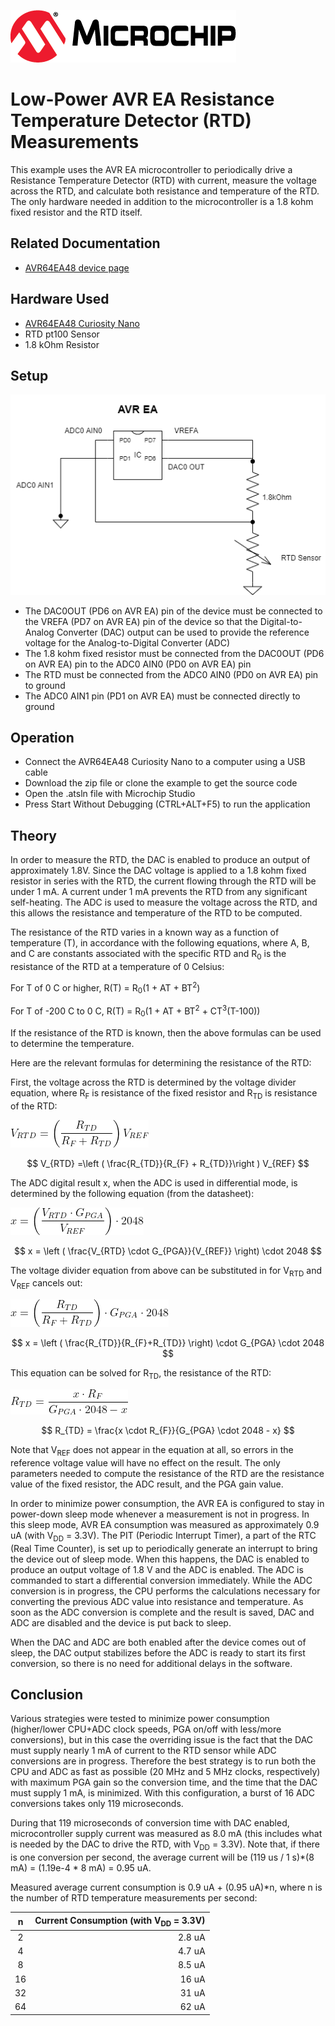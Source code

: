 [![MCHP](images/microchip.png)](https://www.microchip.com)
# Low-Power AVR EA Resistance Temperature Detector (RTD) Measurements

This example uses the AVR EA microcontroller to periodically drive
a Resistance Temperature Detector (RTD) with current, measure the
voltage across the RTD, and calculate both resistance and
temperature of the RTD.  The only hardware needed in addition to
the microcontroller is a 1.8 kohm fixed resistor and the RTD itself.

## Related Documentation

- [AVR64EA48 device page](https://www.microchip.com/wwwproducts/en/AVR64EA48)


## Hardware Used
- [AVR64EA48 Curiosity Nano](https://www.microchip.com/en-us/development-tool/EV66E56A)
- RTD pt100 Sensor
- 1.8 kOhm Resistor

## Setup
![](images/HardwareConnections.png)
* The DAC0OUT (PD6 on AVR EA) pin of the device must be connected to the
VREFA (PD7 on AVR EA) pin of the device so that the Digital-to-Analog
Converter (DAC) output can be used to provide the reference voltage for
the Analog-to-Digital Converter (ADC)
* The 1.8 kohm fixed resistor must be connected from the
DAC0OUT (PD6 on AVR EA) pin to the ADC0 AIN0 (PD0 on AVR EA) pin
* The RTD must be connected from the ADC0 AIN0 (PD0 on AVR EA) pin to ground
* The ADC0 AIN1 pin (PD1 on AVR EA) must be connected directly to ground


## Operation
- Connect the AVR64EA48 Curiosity Nano to a computer using a USB cable
- Download the zip file or clone the example to get the source code
- Open the .atsln file with Microchip Studio
- Press Start Without Debugging (CTRL+ALT+F5) to run the application

## Theory

In order to measure the RTD, the DAC is enabled to produce an output of
approximately 1.8V.  Since the DAC voltage is applied to a 1.8 kohm fixed resistor in
series with the RTD, the current flowing through the RTD will be under
1 mA.  A current under 1 mA prevents the RTD from any significant self-heating.
The ADC is used to measure the voltage across the RTD, and this
allows the resistance and temperature of the RTD to be computed.

The resistance of the RTD varies in a known way as a function of temperature (T),
in accordance with the following equations, where A, B, and C are constants
associated with the specific RTD and R<sub>0</sub> is the resistance of the
RTD at a temperature of 0 Celsius:

For T of 0 C or higher, R(T) = R<sub>0</sub>(1 + AT + BT<sup>2</sup>)

For T of -200 C to 0 C, R(T) = R<sub>0</sub>(1 + AT + BT<sup>2</sup> + CT<sup>3</sup>(T-100))

If the resistance of the RTD is known, then the above formulas can be
used to determine the temperature.

Here are the relevant formulas for determining the resistance of the RTD:

First, the voltage across the RTD is determined by the voltage divider
equation, where R<sub>F</sub> is resistance of the fixed resistor and R<sub>TD</sub> is
resistance of the RTD:

![](images/V_RTD_equation.png)

$$
V_{RTD} =\left ( \frac{R_{TD}}{R_{F} + R_{TD}}\right ) V_{REF}
$$


The ADC digital result x, when the ADC is used in differential mode, is
determined by the following equation (from the datasheet):

![](images/x_equation.png)

$$
x = \left ( \frac{V_{RTD} \cdot G_{PGA}}{V_{REF}} \right) \cdot 2048
$$

The voltage divider equation from above can be substituted in for V<sub>RTD</sub>
and V<sub>REF</sub> cancels out:

![](images/x_equation2.png)

$$
x = \left ( \frac{R_{TD}}{R_{F}+R_{TD}} \right) \cdot G_{PGA} \cdot 2048
$$

This equation can be solved for R<sub>TD</sub>, the resistance of the RTD:

![](images/R_TD_equation.png)

$$
R_{TD} = \frac{x \cdot R_{F}}{G_{PGA} \cdot 2048 - x}
$$

Note that V<sub>REF</sub> does not appear in the equation at all, so errors in the
reference voltage value will have no effect on the result.  The only
parameters needed to compute the resistance of the RTD are the resistance
value of the fixed resistor, the ADC result, and the PGA gain value.

In order to minimize power consumption, the AVR EA is configured to stay in
power-down sleep mode whenever a measurement is not in progress.
In this sleep mode, AVR EA consumption
was measured as approximately 0.9 uA (with V<sub>DD</sub> = 3.3V).
The PIT (Periodic Interrupt Timer), a
part of the RTC (Real Time Counter), is set up to periodically generate an
interrupt to bring the device out of sleep mode.  When this happens, the DAC
is enabled to produce an output voltage of 1.8 V and the ADC is enabled.
The ADC is commanded to start a differential conversion immediately.  While
the ADC conversion is in progress, the CPU performs the calculations necessary
for converting the previous ADC value into resistance and temperature.
As soon as the ADC conversion is complete and the result is saved,
DAC and ADC are disabled and the device is put back to sleep.

When the DAC and ADC are both enabled after the device comes out of sleep, the DAC output
stabilizes before the ADC is ready to start its first conversion, so there is
no need for additional delays in the software.

## Conclusion

Various strategies were tested to minimize power
consumption (higher/lower CPU+ADC clock speeds, PGA on/off with less/more
conversions), but in this case the overriding issue is the fact that
the DAC must supply nearly 1 mA of current to the RTD sensor while ADC conversions
are in progress.  Therefore the best strategy is to run both
the CPU and ADC as fast as possible (20 MHz and 5 MHz clocks, respectively) with maximum
PGA gain so the conversion time, and the time that the DAC must supply
1 mA, is minimized.  With this configuration, a burst of 16 ADC conversions
takes only 119 microseconds.

During that 119 microseconds of conversion time with DAC enabled, microcontroller
supply current was measured as 8.0 mA (this includes what is needed by
the DAC to drive the RTD, with V<sub>DD</sub> = 3.3V).  Note that, if there is
one conversion per second, the average current will be (119 us / 1 s)*(8 mA) =
(1.19e-4 * 8 mA) = 0.95 uA.

Measured average current consumption is 0.9 uA + (0.95 uA)*n, where
n is the number of RTD temperature measurements per second:

|n         |Current Consumption (with V<sub>DD</sub> = 3.3V) |
|:--------:|------------------:|
|2         |2.8 uA |
|4         |4.7 uA |
|8         |8.5 uA |
|16        |16 uA  |
|32        |31 uA  |
|64        |62 uA  |

